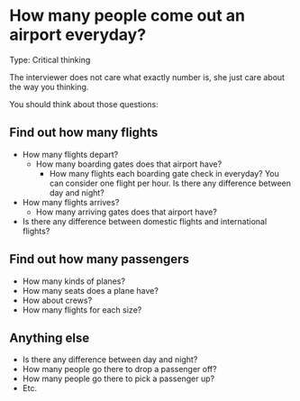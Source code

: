 # How many people come out an airport everyday?

Type: Critical thinking

The interviewer does not care what exactly number is, she just care about the way you thinking.

You should think about those questions:

## Find out how many flights

- How many flights depart?
  - How many boarding gates does that airport have?
    - How many flights each boarding gate check in everyday? You can consider one flight per hour. Is there any difference between day and night?
- How many flights arrives?
  - How many arriving gates does that airport have?
- Is there any difference between domestic flights and international flights?

## Find out how many passengers

- How many kinds of planes?
- How many seats does a plane have?
- How about crews?
- How many flights for each size?

## Anything else

- Is there any difference between day and night?
- How many people go there to drop a passenger off?
- How many people go there to pick a passenger up?
- Etc.